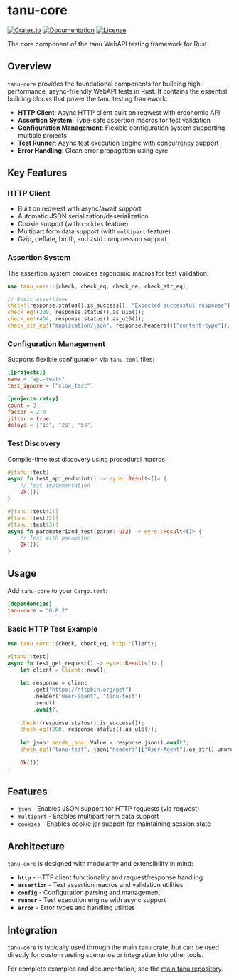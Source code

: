 # tanu-core

[![Crates.io](https://img.shields.io/crates/v/tanu-core)](https://crates.io/crates/tanu-core)
[![Documentation](https://docs.rs/tanu-core/badge.svg)](https://docs.rs/tanu-core)
[![License](https://img.shields.io/crates/l/tanu-core)](https://github.com/tanu-rs/tanu/blob/main/LICENSE)

The core component of the tanu WebAPI testing framework for Rust.

## Overview

`tanu-core` provides the foundational components for building high-performance, async-friendly WebAPI tests in Rust. It contains the essential building blocks that power the tanu testing framework:

- **HTTP Client**: Async HTTP client built on reqwest with ergonomic API
- **Assertion System**: Type-safe assertion macros for test validation
- **Configuration Management**: Flexible configuration system supporting multiple projects
- **Test Runner**: Async test execution engine with concurrency support
- **Error Handling**: Clean error propagation using eyre

## Key Features

### HTTP Client
- Built on reqwest with async/await support
- Automatic JSON serialization/deserialization
- Cookie support (with `cookies` feature)
- Multipart form data support (with `multipart` feature)
- Gzip, deflate, brotli, and zstd compression support

### Assertion System
The assertion system provides ergonomic macros for test validation:

```rust
use tanu_core::{check, check_eq, check_ne, check_str_eq};

// Basic assertions
check!(response.status().is_success(), "Expected successful response");
check_eq!(200, response.status().as_u16());
check_ne!(404, response.status().as_u16());
check_str_eq!("application/json", response.headers()["content-type"]);
```

### Configuration Management
Supports flexible configuration via `tanu.toml` files:

```toml
[[projects]]
name = "api-tests"
test_ignore = ["slow_test"]

[projects.retry]
count = 3
factor = 2.0
jitter = true
delays = ["1s", "2s", "5s"]
```

### Test Discovery
Compile-time test discovery using procedural macros:

```rust
#[tanu::test]
async fn test_api_endpoint() -> eyre::Result<()> {
    // Test implementation
    Ok(())
}

#[tanu::test(1)]
#[tanu::test(2)]
#[tanu::test(3)]
async fn parameterized_test(param: u32) -> eyre::Result<()> {
    // Test with parameter
    Ok(())
}
```

## Usage

Add `tanu-core` to your `Cargo.toml`:

```toml
[dependencies]
tanu-core = "0.8.2"
```

### Basic HTTP Test Example

```rust
use tanu_core::{check, check_eq, http::Client};

#[tanu::test]
async fn test_get_request() -> eyre::Result<()> {
    let client = Client::new();
    
    let response = client
        .get("https://httpbin.org/get")
        .header("user-agent", "tanu-test")
        .send()
        .await?;
    
    check!(response.status().is_success());
    check_eq!(200, response.status().as_u16());
    
    let json: serde_json::Value = response.json().await?;
    check_eq!("tanu-test", json["headers"]["User-Agent"].as_str().unwrap());
    
    Ok(())
}
```

## Features

- `json` - Enables JSON support for HTTP requests (via reqwest)
- `multipart` - Enables multipart form data support
- `cookies` - Enables cookie jar support for maintaining session state

## Architecture

`tanu-core` is designed with modularity and extensibility in mind:

- **`http`** - HTTP client functionality and request/response handling
- **`assertion`** - Test assertion macros and validation utilities
- **`config`** - Configuration parsing and management
- **`runner`** - Test execution engine with async support
- **`error`** - Error types and handling utilities

## Integration

`tanu-core` is typically used through the main `tanu` crate, but can be used directly for custom testing scenarios or integration into other tools.

For complete examples and documentation, see the [main tanu repository](https://github.com/tanu-rs/tanu).